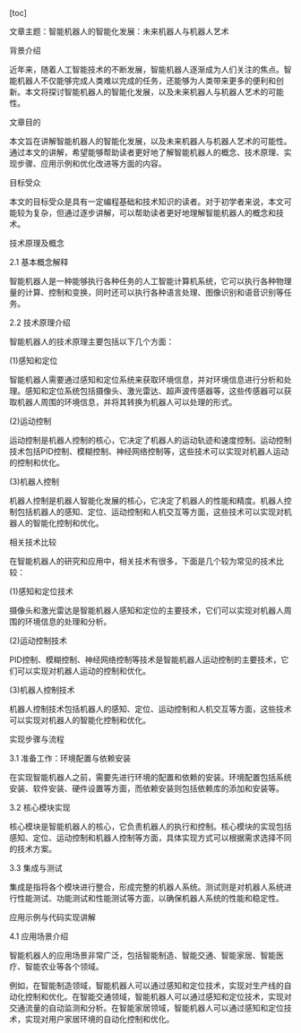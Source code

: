 
[toc]                    
                
                
文章主题：智能机器人的智能化发展：未来机器人与机器人艺术

背景介绍

近年来，随着人工智能技术的不断发展，智能机器人逐渐成为人们关注的焦点。智能机器人不仅能够完成人类难以完成的任务，还能够为人类带来更多的便利和创新。本文将探讨智能机器人的智能化发展，以及未来机器人与机器人艺术的可能性。

文章目的

本文旨在讲解智能机器人的智能化发展，以及未来机器人与机器人艺术的可能性。通过本文的讲解，希望能够帮助读者更好地了解智能机器人的概念、技术原理、实现步骤、应用示例和优化改进等方面的内容。

目标受众

本文的目标受众是具有一定编程基础和技术知识的读者。对于初学者来说，本文可能较为复杂，但通过逐步讲解，可以帮助读者更好地理解智能机器人的概念和技术。

技术原理及概念

2.1 基本概念解释

智能机器人是一种能够执行各种任务的人工智能计算机系统，它可以执行各种物理量的计算、控制和变换，同时还可以执行各种语言处理、图像识别和语音识别等任务。

2.2 技术原理介绍

智能机器人的技术原理主要包括以下几个方面：

(1)感知和定位

智能机器人需要通过感知和定位系统来获取环境信息，并对环境信息进行分析和处理。感知和定位系统包括摄像头、激光雷达、超声波传感器等，这些传感器可以获取机器人周围的环境信息，并将其转换为机器人可以处理的形式。

(2)运动控制

运动控制是机器人控制的核心，它决定了机器人的运动轨迹和速度控制。运动控制技术包括PID控制、模糊控制、神经网络控制等，这些技术可以实现对机器人运动的控制和优化。

(3)机器人控制

机器人控制是机器人智能化发展的核心，它决定了机器人的性能和精度。机器人控制包括机器人的感知、定位、运动控制和人机交互等方面，这些技术可以实现对机器人的智能化控制和优化。

相关技术比较

在智能机器人的研究和应用中，相关技术有很多，下面是几个较为常见的技术比较：

(1)感知和定位技术

摄像头和激光雷达是智能机器人感知和定位的主要技术，它们可以实现对机器人周围的环境信息的处理和分析。

(2)运动控制技术

PID控制、模糊控制、神经网络控制等技术是智能机器人运动控制的主要技术，它们可以实现对机器人运动的控制和优化。

(3)机器人控制技术

机器人控制技术包括机器人的感知、定位、运动控制和人机交互等方面，这些技术可以实现对机器人的智能化控制和优化。

实现步骤与流程

3.1 准备工作：环境配置与依赖安装

在实现智能机器人之前，需要先进行环境的配置和依赖的安装。环境配置包括系统安装、软件安装、硬件设置等方面，而依赖安装则包括依赖库的添加和安装等。

3.2 核心模块实现

核心模块是智能机器人的核心，它负责机器人的执行和控制。核心模块的实现包括感知、定位、运动控制和机器人控制等方面，具体实现方式可以根据需求选择不同的技术方案。

3.3 集成与测试

集成是指将各个模块进行整合，形成完整的机器人系统。测试则是对机器人系统进行性能测试、功能测试和性能测试等方面，以确保机器人系统的性能和稳定性。

应用示例与代码实现讲解

4.1 应用场景介绍

智能机器人的应用场景非常广泛，包括智能制造、智能交通、智能家居、智能医疗、智能农业等各个领域。

例如，在智能制造领域，智能机器人可以通过感知和定位技术，实现对生产线的自动化控制和优化。在智能交通领域，智能机器人可以通过感知和定位技术，实现对交通流量的自动监测和分析。在智能家居领域，智能机器人可以通过感知和定位技术，实现对用户家居环境的自动化控制和优化。

